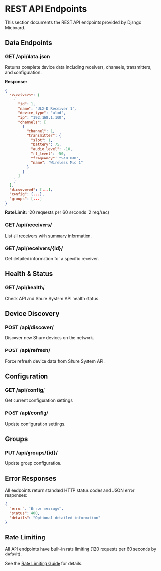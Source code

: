 # REST API Endpoints

This section documents the REST API endpoints provided by Django Micboard.

## Data Endpoints

### GET /api/data.json

Returns complete device data including receivers, channels, transmitters, and configuration.

**Response:**
```json
{
  "receivers": [
    {
      "id": 1,
      "name": "ULX-D Receiver 1",
      "device_type": "ulxd",
      "ip": "192.168.1.100",
      "channels": [
        {
          "channel": 1,
          "transmitter": {
            "slot": 1,
            "battery": 75,
            "audio_level": -10,
            "rf_level": -50,
            "frequency": "540.000",
            "name": "Wireless Mic 1"
          }
        }
      ]
    }
  ],
  "discovered": [...],
  "config": {...},
  "groups": [...]
}
```

**Rate Limit:** 120 requests per 60 seconds (2 req/sec)

### GET /api/receivers/

List all receivers with summary information.

### GET /api/receivers/{id}/

Get detailed information for a specific receiver.

## Health & Status

### GET /api/health/

Check API and Shure System API health status.

## Device Discovery

### POST /api/discover/

Discover new Shure devices on the network.

### POST /api/refresh/

Force refresh device data from Shure System API.

## Configuration

### GET /api/config/

Get current configuration settings.

### POST /api/config/

Update configuration settings.

## Groups

### PUT /api/groups/{id}/

Update group configuration.

## Error Responses

All endpoints return standard HTTP status codes and JSON error responses:

```json
{
  "error": "Error message",
  "status": 400,
  "details": "Optional detailed information"
}
```

## Rate Limiting

All API endpoints have built-in rate limiting (120 requests per 60 seconds by default).

See the [Rate Limiting Guide](../rate-limiting.md) for details.

